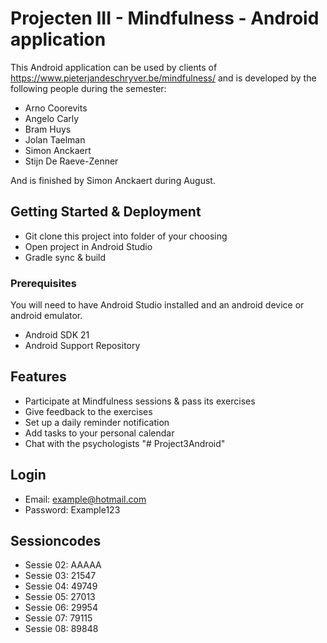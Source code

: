 # Projecten III - Mindfulness - Android application
This Android application can be used by clients of https://www.pieterjandeschryver.be/mindfulness/ and is developed by the following people during the semester:
* Arno Coorevits
* Angelo Carly
* Bram Huys
* Jolan Taelman
* Simon Anckaert
* Stijn De Raeve-Zenner

And is finished by Simon Anckaert during August.

## Getting Started & Deployment
* Git clone this project into folder of your choosing
* Open project in Android Studio
* Gradle sync & build

### Prerequisites

You will need to have Android Studio installed and an android device or android emulator.

- Android SDK 21
- Android Support Repository

## Features

* Participate at Mindfulness sessions & pass its exercises
* Give feedback to the exercises
* Set up a daily reminder notification
* Add tasks to your personal calendar
* Chat with the psychologists
"# Project3Android" 

## Login
* Email: example@hotmail.com
* Password: Example123

## Sessioncodes
* Sessie 02: AAAAA
* Sessie 03: 21547
* Sessie 04: 49749
* Sessie 05: 27013
* Sessie 06: 29954
* Sessie 07: 79115
* Sessie 08: 89848
